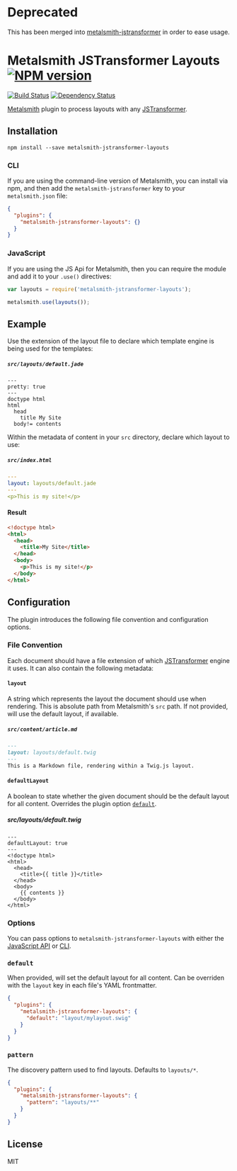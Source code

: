 # Deprecated

This has been merged into [metalsmith-jstransformer](https://github.com/RobLoach/metalsmith-jstransformer) in order to ease usage.

# Metalsmith JSTransformer Layouts [![NPM version](https://img.shields.io/npm/v/metalsmith-jstransformer-layouts.svg)](https://www.npmjs.org/package/metalsmith-jstransformer-layouts)

[![Build Status](https://img.shields.io/travis/RobLoach/metalsmith-jstransformer-layouts/master.svg)](https://travis-ci.org/RobLoach/metalsmith-jstransformer-layouts)
[![Dependency Status](https://david-dm.org/RobLoach/metalsmith-jstransformer-layouts.png)](https://david-dm.org/RobLoach/metalsmith-jstransformer-layouts)

[Metalsmith](http://metalsmith.io) plugin to process layouts with any [JSTransformer](http://github.com/jstransformers).

## Installation

    npm install --save metalsmith-jstransformer-layouts

### CLI

If you are using the command-line version of Metalsmith, you can install via npm, and then add the `metalsmith-jstransformer` key to your `metalsmith.json` file:

```json
{
  "plugins": {
    "metalsmith-jstransformer-layouts": {}
  }
}
```

### JavaScript

If you are using the JS Api for Metalsmith, then you can require the module and add it to your `.use()` directives:

```js
var layouts = require('metalsmith-jstransformer-layouts');

metalsmith.use(layouts());
```

## Example

Use the extension of the layout file to declare which template engine is being used for the templates:

##### `src/layouts/default.jade`

``` jade
---
pretty: true
---
doctype html
html
  head
    title My Site
  body!= contents
```

Within the metadata of content in your `src` directory, declare which layout to use:

##### `src/index.html`

``` yaml
---
layout: layouts/default.jade
---
<p>This is my site!</p>
```

#### Result
``` html
<!doctype html>
<html>
  <head>
    <title>My Site</title>
  </head>
  <body>
    <p>This is my site!</p>
  </body>
</html>
```

## Configuration

The plugin introduces the following file convention and configuration options.

### File Convention

Each document should have a file extension of which [JSTransformer](https://github.com/jstransformers/) engine it uses. It can also contain the following metadata:

#### `layout`

A string which represents the layout the document should use when rendering. This is absolute path from Metalsmith's `src` path. If not provided, will use the default layout, if available.

##### `src/content/article.md`

``` md
---
layout: layouts/default.twig
---
This is a Markdown file, rendering within a Twig.js layout.
```

#### `defaultLayout`

A boolean to state whether the given document should be the default layout for all content. Overrides the plugin option [`default`](#default).

##### src/layouts/default.twig

``` twig
---
defaultLayout: true
---
<!doctype html>
<html>
  <head>
    <title>{{ title }}</title>
  </head>
  <body>
    {{ contents }}
  </body>
</html>
```

### Options

You can pass options to `metalsmith-jstransformer-layouts` with either the [JavaScript API](https://github.com/segmentio/metalsmith#api) or [CLI](https://github.com/segmentio/metalsmith#cli).

### `default`

When provided, will set the default layout for all content. Can be overriden with the `layout` key in each file's YAML frontmatter.

```json
{
  "plugins": {
    "metalsmith-jstransformer-layouts": {
      "default": "layout/mylayout.swig"
    }
  }
}
```

### `pattern`

The discovery pattern used to find layouts. Defaults to `layouts/*`.

```json
{
  "plugins": {
    "metalsmith-jstransformer-layouts": {
      "pattern": "layouts/**"
    }
  }
}
```

## License

MIT
